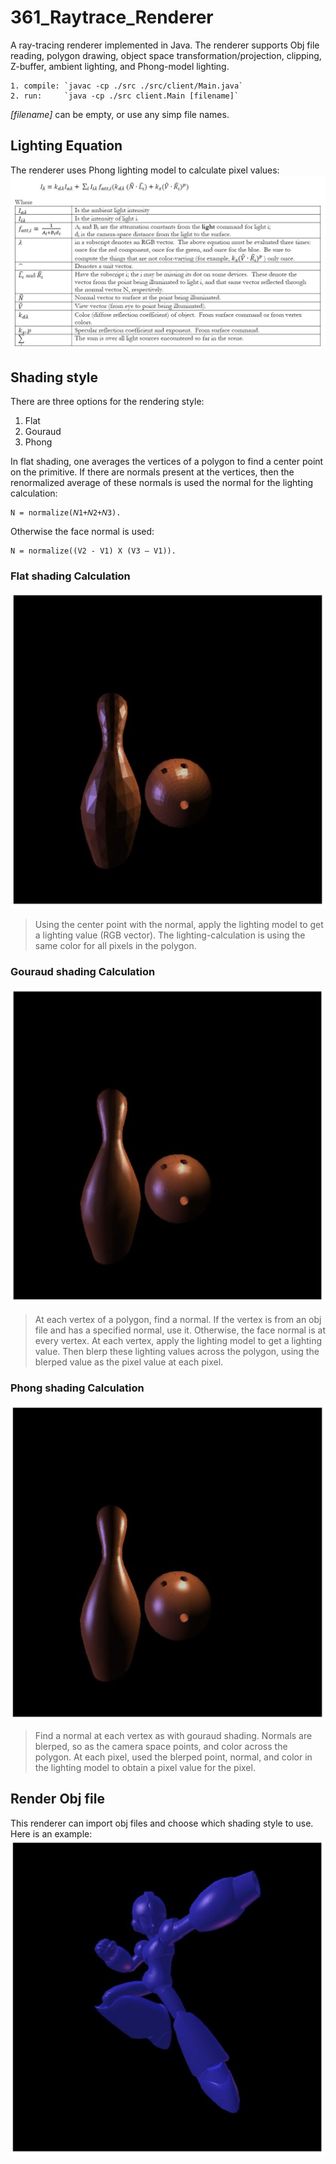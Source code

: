 # 361_Raytrace_Renderer
A ray-tracing renderer implemented in Java. The renderer supports Obj file reading, polygon drawing, object space transformation/projection, clipping, Z-buffer, ambient lighting, and Phong-model lighting.

    1. compile: `javac -cp ./src ./src/client/Main.java`
    2. run:     `java -cp ./src client.Main [filename]`
*[filename]* can be empty, or use any simp file names.


## Lighting Equation
The renderer uses Phong lighting model to calculate pixel values:
![Lighting Equation](https://github.com/dwang0721/361_Raytrace_Renderer/blob/master/pictures/lighting%20model.JPG?raw=true)



## Shading style
There are three options for the rendering style:
1. Flat
2. Gouraud
3. Phong

In flat shading, one averages the vertices of a polygon to find a center point on the primitive. 
If there are normals present at the vertices, 
then the renormalized average of these normals is used the normal for the lighting calculation:

    N = normalize(𝑁1+𝑁2+𝑁3).

Otherwise the face normal is used:

    N = normalize((V2 - V1) X (V3 – V1)).


### Flat shading Calculation
![Flat](https://github.com/dwang0721/361_Raytrace_Renderer/blob/master/pictures/flat_shading.jpg?raw=true)

>Using the center point with the normal, apply the lighting model to get a lighting value (RGB vector). 
The lighting-calculation is using the same color for all pixels in the polygon. 

### Gouraud shading Calculation
![Gouraud](https://github.com/dwang0721/361_Raytrace_Renderer/blob/master/pictures/gouraud_shading.JPG?raw=true)
>At each vertex of a polygon, find a normal. If the vertex is from an obj file and has a specified normal, use it. 
Otherwise, the face normal is at every vertex.
At each vertex, apply the lighting model to get a lighting value. Then blerp these lighting values across the polygon, 
using the blerped value as the pixel value at each pixel.

### Phong shading Calculation
![Phong](https://github.com/dwang0721/361_Raytrace_Renderer/blob/master/pictures/phong_shading.JPG?raw=true)
>Find a normal at each vertex as with gouraud shading. 
Normals are blerped, so as the camera space points, and color across the polygon. 
At each pixel, used the blerped point, normal, and color in the lighting model to obtain a pixel value for the pixel.


## Render Obj file
This renderer can import obj files and choose which shading style to use. Here is an example:
![Megaman](https://github.com/dwang0721/361_Raytrace_Renderer/blob/master/pictures/megaman_X.JPG?raw=true)
